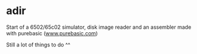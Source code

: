 # adir
Start of a 6502/65c02 simulator, disk image reader and an assembler
made with purebasic (www.purebasic.com)

Still a lot of things to do ^^
